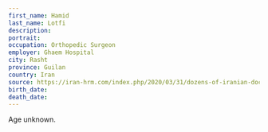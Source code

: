 ```yaml
---
first_name: Hamid
last_name: Lotfi
description: 
portrait: 
occupation: Orthopedic Surgeon
employer: Ghaem Hospital
city: Rasht
province: Guilan
country: Iran
source: https://iran-hrm.com/index.php/2020/03/31/dozens-of-iranian-doctors-died-during-irans-coronavirus-crisis/
birth_date: 
death_date: 
---
```


Age unknown.